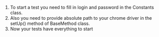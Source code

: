 1. To start a test you need to fill in login and password in the Constants class.
2. Also you need to provide absolute path to your chrome driver in the setUp() method of BaseMethod class.
3. Now your tests have everything to start
